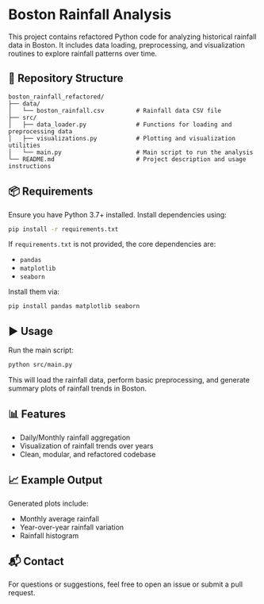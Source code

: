 # Boston Rainfall Analysis

This project contains refactored Python code for analyzing historical rainfall data in Boston. It includes data loading, preprocessing, and visualization routines to explore rainfall patterns over time.

## 📁 Repository Structure

```
boston_rainfall_refactored/
├── data/
│   └── boston_rainfall.csv         # Rainfall data CSV file
├── src/
│   ├── data_loader.py              # Functions for loading and preprocessing data
│   ├── visualizations.py           # Plotting and visualization utilities
│   └── main.py                     # Main script to run the analysis
└── README.md                       # Project description and usage instructions
```

## 📦 Requirements

Ensure you have Python 3.7+ installed. Install dependencies using:

```bash
pip install -r requirements.txt
```

If `requirements.txt` is not provided, the core dependencies are:

- `pandas`
- `matplotlib`
- `seaborn`

Install them via:

```bash
pip install pandas matplotlib seaborn
```

## ▶️ Usage

Run the main script:

```bash
python src/main.py
```

This will load the rainfall data, perform basic preprocessing, and generate summary plots of rainfall trends in Boston.

## 📊 Features

- Daily/Monthly rainfall aggregation
- Visualization of rainfall trends over years
- Clean, modular, and refactored codebase

## 📈 Example Output

Generated plots include:

- Monthly average rainfall
- Year-over-year rainfall variation
- Rainfall histogram

## 📬 Contact

For questions or suggestions, feel free to open an issue or submit a pull request.
